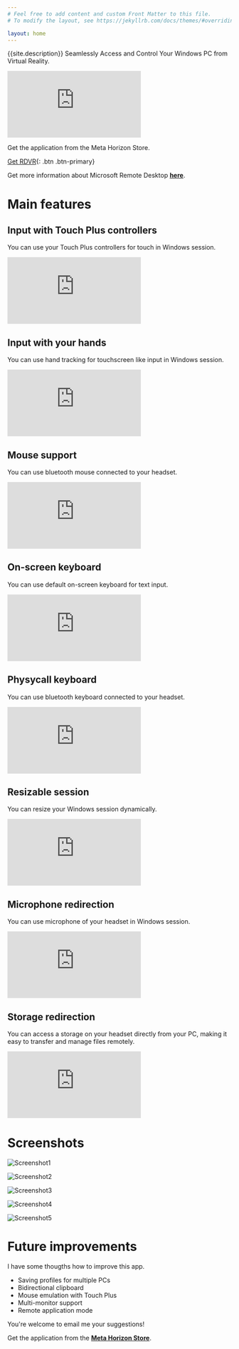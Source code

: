 ```yaml
---
# Feel free to add content and custom Front Matter to this file.
# To modify the layout, see https://jekyllrb.com/docs/themes/#overriding-theme-defaults

layout: home
---
```


{{site.description}}
Seamlessly Access and Control Your Windows PC from Virtual Reality.

<iframe src="https://www.youtube.com/embed/tpnQCTW_r-I" title="RDVR (Remote Desktop Virtual Reality) RDP Client for Meta Quest" frameborder="0" allow="accelerometer; clipboard-write; encrypted-media; gyroscope; picture-in-picture; web-share" referrerpolicy="strict-origin-when-cross-origin" allowfullscreen> </iframe>

Get the application from the Meta Horizon Store.

[Get RDVR](https://www.meta.com/experiences/rdvr/28973098608955930/){: .btn .btn-primary}

Get more information about Microsoft Remote Desktop **[here](https://aka.ms/rdapps)**.

# Main features

## Input with Touch Plus controllers

You can use your Touch Plus controllers for touch in Windows session.
<iframe src="https://www.youtube.com/embed/mw6rxj8YeNY" title="RDVR Touch Plus controllers" frameborder="0" allow="accelerometer; clipboard-write; encrypted-media; gyroscope; picture-in-picture; web-share" referrerpolicy="strict-origin-when-cross-origin" allowfullscreen> </iframe>

## Input with your hands

You can use hand tracking for touchscreen like input in Windows session.
<iframe src="https://www.youtube.com/embed/hiB92zjWgJg" title="RDVR hand input" frameborder="0" allow="accelerometer; clipboard-write; encrypted-media; gyroscope; picture-in-picture; web-share" referrerpolicy="strict-origin-when-cross-origin" allowfullscreen> </iframe>

## Mouse support

You can use bluetooth mouse connected to your headset.
<iframe src="https://www.youtube.com/embed/pfFDqx7hZwI" title="RDVR mouse input" frameborder="0" allow="accelerometer; clipboard-write; encrypted-media; gyroscope; picture-in-picture; web-share" referrerpolicy="strict-origin-when-cross-origin" allowfullscreen> </iframe>

## On-screen keyboard

You can use default on-screen keyboard for text input.
<iframe src="https://www.youtube.com/embed/k2ZHqCGS6hk" title="RDVR On-screen keyboard" frameborder="0" allow="accelerometer; clipboard-write; encrypted-media; gyroscope; picture-in-picture; web-share" referrerpolicy="strict-origin-when-cross-origin" allowfullscreen> </iframe>

## Physycall keyboard

You can use bluetooth keyboard connected to your headset.
<iframe src="https://www.youtube.com/embed/WR6zJDoN26w" title="RDVR physical keyboard" frameborder="0" allow="accelerometer; clipboard-write; encrypted-media; gyroscope; picture-in-picture; web-share" referrerpolicy="strict-origin-when-cross-origin" allowfullscreen> </iframe>

## Resizable session

You can resize your Windows session dynamically.
<iframe src="https://www.youtube.com/embed/EYL2nO4nkao" title="RDVR Resizable session" frameborder="0" allow="accelerometer; clipboard-write; encrypted-media; gyroscope; picture-in-picture; web-share" referrerpolicy="strict-origin-when-cross-origin" allowfullscreen> </iframe>

## Microphone redirection

You can use microphone of your headset in Windows session.
<iframe src="https://www.youtube.com/embed/IHeSy9Y_-94" title="RDVR microphone redirection" frameborder="0" allow="accelerometer; clipboard-write; encrypted-media; gyroscope; picture-in-picture; web-share" referrerpolicy="strict-origin-when-cross-origin" allowfullscreen> </iframe>

## Storage redirection

You can access a storage on your headset directly from your PC, making it easy to transfer and manage files remotely.
<iframe src="https://www.youtube.com/embed/zhPYs5szOAc" title="RDVR storage redirection" frameborder="0" allow="accelerometer; clipboard-write; encrypted-media; gyroscope; picture-in-picture; web-share" referrerpolicy="strict-origin-when-cross-origin" allowfullscreen> </iframe>

# Screenshots

![Screenshot1](/images/Screenshot1.webp)

![Screenshot2](/images/Screenshot2.webp)

![Screenshot3](/images/Screenshot3.webp)

![Screenshot4](/images/Screenshot4.webp)

![Screenshot5](/images/Screenshot5.webp)

# Future improvements

I have some thougths how to improve this app.

- Saving profiles for multiple PCs
- Bidirectional сlipboard
- Mouse emulation with Touch Plus
- Multi-monitor support
- Remote application mode

You're welcome to email me your suggestions!

Get the application from the **[Meta Horizon Store](https://www.meta.com/experiences/rdvr/28973098608955930/)**.
